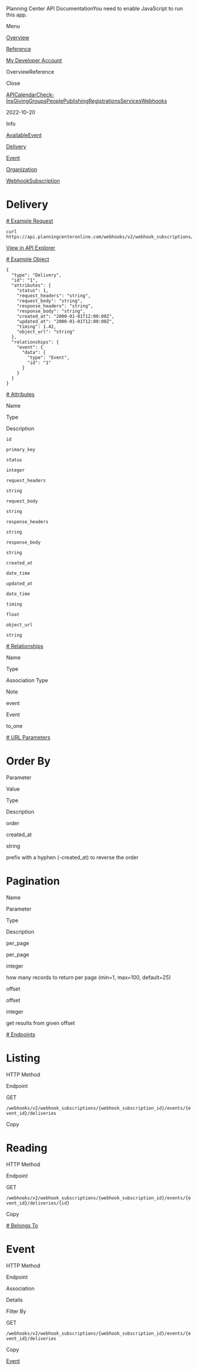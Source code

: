 Planning Center API DocumentationYou need to enable JavaScript to run this app.

Menu

[Overview](#/overview/)

[Reference](delivery.md)

[My Developer Account](https://api.planningcenteronline.com/oauth/applications)

OverviewReference

Close

[API](#/apps/api)[Calendar](#/apps/calendar)[Check-Ins](#/apps/check-ins)[Giving](#/apps/giving)[Groups](#/apps/groups)[People](#/apps/people)[Publishing](#/apps/publishing)[Registrations](#/apps/registrations)[Services](#/apps/services)[Webhooks](#/apps/webhooks)

2022-10-20

Info

[AvailableEvent](available_event.md)

[Delivery](delivery.md)

[Event](event.md)

[Organization](organization.md)

[WebhookSubscription](webhook_subscription.md)

# Delivery

[# Example Request](#/apps/webhooks/2022-10-20/vertices/delivery#example-request)

```
curl https://api.planningcenteronline.com/webhooks/v2/webhook_subscriptions/{webhook_subscription_id}/events/{event_id}/deliveries
```

[View in API Explorer](https://api.planningcenteronline.com/explorer/webhooks/v2/webhook_subscriptions/{webhook_subscription_id}/events/{event_id}/deliveries)

[# Example Object](#/apps/webhooks/2022-10-20/vertices/delivery#example-object)

```
{
  "type": "Delivery",
  "id": "1",
  "attributes": {
    "status": 1,
    "request_headers": "string",
    "request_body": "string",
    "response_headers": "string",
    "response_body": "string",
    "created_at": "2000-01-01T12:00:00Z",
    "updated_at": "2000-01-01T12:00:00Z",
    "timing": 1.42,
    "object_url": "string"
  },
  "relationships": {
    "event": {
      "data": {
        "type": "Event",
        "id": "1"
      }
    }
  }
}
```

[# Attributes](#/apps/webhooks/2022-10-20/vertices/delivery#attributes)

Name

Type

Description

`id`

`primary_key`

`status`

`integer`

`request_headers`

`string`

`request_body`

`string`

`response_headers`

`string`

`response_body`

`string`

`created_at`

`date_time`

`updated_at`

`date_time`

`timing`

`float`

`object_url`

`string`

[# Relationships](#/apps/webhooks/2022-10-20/vertices/delivery#relationships)

Name

Type

Association Type

Note

event

Event

to\_one

[# URL Parameters](#/apps/webhooks/2022-10-20/vertices/delivery#url-parameters)

# Order By

Parameter

Value

Type

Description

order

created\_at

string

prefix with a hyphen (-created\_at) to reverse the order

# Pagination

Name

Parameter

Type

Description

per\_page

per\_page

integer

how many records to return per page (min=1, max=100, default=25)

offset

offset

integer

get results from given offset

[# Endpoints](#/apps/webhooks/2022-10-20/vertices/delivery#endpoints)

# Listing

HTTP Method

Endpoint

GET

`/webhooks/v2/webhook_subscriptions/{webhook_subscription_id}/events/{event_id}/deliveries`

Copy

# Reading

HTTP Method

Endpoint

GET

`/webhooks/v2/webhook_subscriptions/{webhook_subscription_id}/events/{event_id}/deliveries/{id}`

Copy

[# Belongs To](#/apps/webhooks/2022-10-20/vertices/delivery#belongs-to)

# Event

HTTP Method

Endpoint

Association

Details

Filter By

GET

`/webhooks/v2/webhook_subscriptions/{webhook_subscription_id}/events/{event_id}/deliveries`

Copy

[Event](event.md)